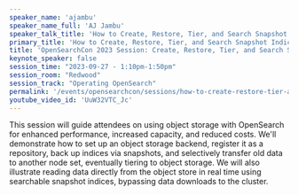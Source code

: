 ```yaml
---
speaker_name: 'ajambu'
speaker_name_full: 'AJ Jambu'
speaker_talk_title: 'How to Create, Restore, Tier, and Search Snapshot Indices Stored in Object Storage'
primary_title: 'How to Create, Restore, Tier, and Search Snapshot Indices Stored in Object Storage'
title: 'OpenSearchCon 2023 Session: Create, Restore, Tier, and Search Snapshot Indices Stored in Object Storage'
keynote_speaker: false
session_time: "2023-09-27 - 1:10pm-1:50pm"
session_room: "Redwood"
session_track: "Operating OpenSearch"
permalink: '/events/opensearchcon/sessions/how-to-create-restore-tier-and-search-snapshot-indices-stored-in-object-storage.html'
youtube_video_id: 'UuW32VTC_Jc'
---
```


This session will guide attendees on using object storage with OpenSearch for enhanced performance, increased capacity, and reduced costs. We'll demonstrate how to set up an object storage backend, register it as a repository, back up indices via snapshots, and selectively transfer old data to another node set, eventually tiering to object storage. We will also illustrate reading data directly from the object store in real time using searchable snapshot indices, bypassing data downloads to the cluster.
